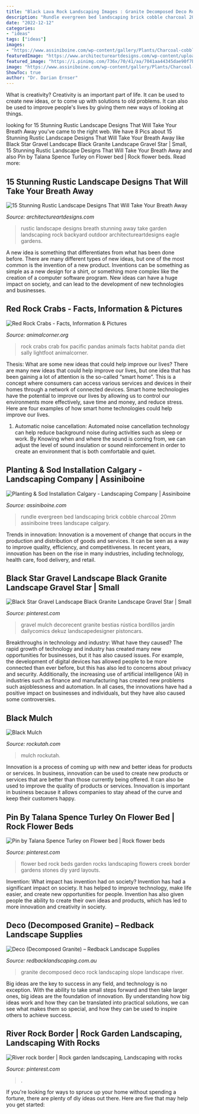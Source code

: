 ```yaml
---
title: "Black Lava Rock Landscaping Images : Granite Decomposed Deco Rock Landscaping Slope Landscape River"
description: "Rundle evergreen bed landscaping brick cobble charcoal 20mm assiniboine trees landscape calgary"
date: "2022-12-12"
categories:
- "ideas"
tags: ["ideas"]
images:
- "https://www.assiniboine.com/wp-content/gallery/Plants/Charcoal-cobble-mow-brick-boarder-with-20mm-Rundle-bed-with-evergreen-trees-and-shrubs.jpg"
featuredImage: "https://www.architectureartdesigns.com/wp-content/uploads/2016/10/15-Stunning-Rustic-Landscape-Designs-That-Will-Take-Your-Breath-Away-10.jpg"
featured_image: "https://i.pinimg.com/736x/70/41/aa/7041aa44345dae90f7b51b2a538212b1.jpg"
image: "https://www.assiniboine.com/wp-content/gallery/Plants/Charcoal-cobble-mow-brick-boarder-with-20mm-Rundle-bed-with-evergreen-trees-and-shrubs.jpg"
ShowToc: true
author: "Dr. Darian Ernser"
---
```



What is creativity?
Creativity is an important part of life. It can be used to create new ideas, or to come up with solutions to old problems. It can also be used to improve people's lives by giving them new ways of looking at things.

	

		
looking for 15 Stunning Rustic Landscape Designs That Will Take Your Breath Away you've came to the right web. We have 8 Pics about 15 Stunning Rustic Landscape Designs That Will Take Your Breath Away like Black Star Gravel Landscape Black Granite Landscape Gravel Star | Small, 15 Stunning Rustic Landscape Designs That Will Take Your Breath Away and also Pin by Talana Spence Turley on Flower bed | Rock flower beds. Read more:
		
    
## 15 Stunning Rustic Landscape Designs That Will Take Your Breath Away

<img loading=lazy src="https://www.architectureartdesigns.com/wp-content/uploads/2016/10/15-Stunning-Rustic-Landscape-Designs-That-Will-Take-Your-Breath-Away-10.jpg" onerror="this.onerror=null;this.src='https://tse2.mm.bing.net/th?id=OIP.P4lBWyh9Dvtp-b41wIvY5gHaLG&amp;pid=15.1';" alt="15 Stunning Rustic Landscape Designs That Will Take Your Breath Away">

_Source: architectureartdesigns.com_

>rustic landscape designs breath stunning away take garden landscaping rock backyard outdoor architectureartdesigns eagle gardens. 

	

A new idea is something that differentiates from what has been done before. There are many different types of new ideas, but one of the most common is the invention of a new product. Inventions can be something as simple as a new design for a shirt, or something more complex like the creation of a computer software program. New ideas can have a huge impact on society, and can lead to the development of new technologies and businesses.

    
## Red Rock Crabs - Facts, Information &amp; Pictures

<img loading=lazy src="https://animalcorner.org/wp-content/uploads/2015/02/red-rock-crab-2.jpg" onerror="this.onerror=null;this.src='https://tse3.mm.bing.net/th?id=OIP.9h0bw2R4RQ2n5r7NxayHKQHaEV&amp;pid=15.1';" alt="Red Rock Crabs - Facts, Information &amp; Pictures">

_Source: animalcorner.org_

>rock crabs crab fox pacific pandas animals facts habitat panda diet sally lightfoot animalcorner. 

	

Thesis: What are some new ideas that could help improve our lives?
There are many new ideas that could help improve our lives, but one idea that has been gaining a lot of attention is the so-called “smart home”. This is a concept where consumers can access various services and devices in their homes through a network of connected devices. Smart home technologies have the potential to improve our lives by allowing us to control our environments more effectively, save time and money, and reduce stress. Here are four examples of how smart home technologies could help improve our lives.
1. Automatic noise cancellation: Automated noise cancellation technology can help reduce background noise during activities such as sleep or work. By Knowing when and where the sound is coming from, we can adjust the level of sound insulation or sound reinforcement in order to create an environment that is both comfortable and quiet.


    
## Planting &amp; Sod Installation Calgary - Landscaping Company | Assiniboine

<img loading=lazy src="https://www.assiniboine.com/wp-content/gallery/Plants/Charcoal-cobble-mow-brick-boarder-with-20mm-Rundle-bed-with-evergreen-trees-and-shrubs.jpg" onerror="this.onerror=null;this.src='https://tse1.mm.bing.net/th?id=OIP.2yzdUBe7GXKIwQ3VbbmxPQHaLH&amp;pid=15.1';" alt="Planting &amp; Sod Installation Calgary - Landscaping Company | Assiniboine">

_Source: assiniboine.com_

>rundle evergreen bed landscaping brick cobble charcoal 20mm assiniboine trees landscape calgary. 

	

Trends in innovation:
Innovation is a movement of change that occurs in the production and distribution of goods and services. It can be seen as a way to improve quality, efficiency, and competitiveness. In recent years, innovation has been on the rise in many industries, including technology, health care, food delivery, and retail.

    
## Black Star Gravel Landscape Black Granite Landscape Gravel Star | Small

<img loading=lazy src="https://i.pinimg.com/736x/ae/71/d4/ae71d4a804eb10e1be27265e6ed7572c.jpg" onerror="this.onerror=null;this.src='https://tse1.mm.bing.net/th?id=OIP.AwBusGkYgDbORLTJZkQ7VQHaJ3&amp;pid=15.1';" alt="Black Star Gravel Landscape Black Granite Landscape Gravel Star | Small">

_Source: pinterest.com_

>gravel mulch decorecent granite bestias rústica bordillos jardín dailycomics dekuz landscapedesigner pistoncars. 

	

Breakthroughs in technology and industry: What have they caused?
The rapid growth of technology and industry has created many new opportunities for businesses, but it has also caused issues. For example, the development of digital devices has allowed people to be more connected than ever before, but this has also led to concerns about privacy and security. Additionally, the increasing use of artificial intelligence (AI) in industries such as finance and manufacturing has created new problems such asjoblessness and automation. In all cases, the innovations have had a positive impact on businesses and individuals, but they have also caused some controversies.

    
## Black Mulch

<img loading=lazy src="https://rockutah.com/image/cache/catalog/landscaping/mulch/black-mulch/black-recycled-mulch-20170301-2000x2000.jpg" onerror="this.onerror=null;this.src='https://tse1.mm.bing.net/th?id=OIP.OpI_lLUsX1S5MKA07glBhQHaHa&amp;pid=15.1';" alt="Black Mulch">

_Source: rockutah.com_

>mulch rockutah. 

	

Innovation is a process of coming up with new and better ideas for products or services. In business, innovation can be used to create new products or services that are better than those currently being offered. It can also be used to improve the quality of products or services. Innovation is important in business because it allows companies to stay ahead of the curve and keep their customers happy.

    
## Pin By Talana Spence Turley On Flower Bed | Rock Flower Beds

<img loading=lazy src="https://i.pinimg.com/736x/2e/5c/88/2e5c88d390558b3b587c1a165a2bd1c7--rock-flower-beds-bed-ideas.jpg" onerror="this.onerror=null;this.src='https://tse1.mm.bing.net/th?id=OIP.jSx61426LNlFN0eozjQuKQHaJ6&amp;pid=15.1';" alt="Pin by Talana Spence Turley on Flower bed | Rock flower beds">

_Source: pinterest.com_

>flower bed rock beds garden rocks landscaping flowers creek border gardens stones diy yard layouts. 

	

Invention: What impact has invention had on society?
Invention has had a significant impact on society. It has helped to improve technology, make life easier, and create new opportunities for people. Invention has also given people the ability to create their own ideas and products, which has led to more innovation and creativity in society.

    
## Deco (Decomposed Granite) – Redback Landscape Supplies

<img loading=lazy src="http://cdn.shopify.com/s/files/1/2296/2679/products/example-decomposed-granite_800x.jpg?v=1542855213" onerror="this.onerror=null;this.src='https://tse4.mm.bing.net/th?id=OIP.4bskcL2w4DRqVxdPZZ1diwAAAA&amp;pid=15.1';" alt="Deco (Decomposed Granite) – Redback Landscape Supplies">

_Source: redbacklandscaping.com.au_

>granite decomposed deco rock landscaping slope landscape river. 

	

Big ideas are the key to success in any field, and technology is no exception. With the ability to take small steps forward and then take larger ones, big ideas are the foundation of innovation. By understanding how big ideas work and how they can be translated into practical solutions, we can see what makes them so special, and how they can be used to inspire others to achieve success.

    
## River Rock Border | Rock Garden Landscaping, Landscaping With Rocks

<img loading=lazy src="https://i.pinimg.com/736x/70/41/aa/7041aa44345dae90f7b51b2a538212b1.jpg" onerror="this.onerror=null;this.src='https://tse3.mm.bing.net/th?id=OIP.Y9wQYhYkyq6GRn6SF0V7kgHaPN&amp;pid=15.1';" alt="River rock border | Rock garden landscaping, Landscaping with rocks">

_Source: pinterest.com_

>. 

	

If you're looking for ways to spruce up your home without spending a fortune, there are plenty of diy ideas out there. Here are five that may help you get started: 

